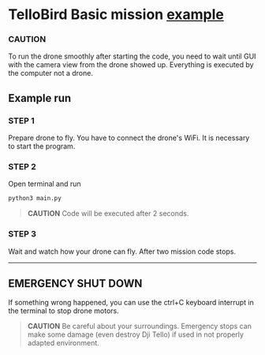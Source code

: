 # TelloBird Basic mission [example](https://youtu.be/u5nsXvgXTMM)
### CAUTION
To run the drone smoothly after starting the code, you need to wait until GUI with the camera view from the drone showed up. Everything is executed by the computer not a drone. 
## Example run
### STEP 1
Prepare drone to fly. You have to connect the drone's WiFi. It is necessary to start the program.
### STEP 2 
Open terminal and run
```bash
python3 main.py
```
> __CAUTION__
> Code will be executed after 2 seconds.

### STEP 3 
Wait and watch how your drone can fly. After two mission code stops.
***

## EMERGENCY SHUT DOWN
If something wrong happened, you can use the ctrl+C keyboard interrupt in the terminal to stop drone motors. 
> __CAUTION__
> Be careful about your surroundings. Emergency stops can make some damage (even destroy Dji Tello) if used in not properly adapted environment.
